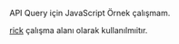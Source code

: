 API Query için JavaScript Örnek çalışmam. 

[rick](https://rickandmortyapi.com/) çalışma alanı olarak kullanılmıitır.
